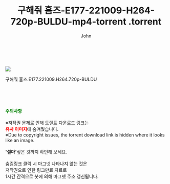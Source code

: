﻿---
layout: post
title:  "                   구해줘 홈즈-E177-221009-H264-720p-BULDU-mp4-torrent                .torrent"
author: John
categories: [ TV ]
tags: [  ]
image: https://torrentrj57.com/uploadfile/full/3f531aa40694652d14483b3be6b5fe2ab57637d6.jpg 
description: "                   구해줘 홈즈-E177-221009-H264-720p-BULDU-mp4-torrent                 torrent 정보 공유"
toc: true
toc_sticky: true
---

<br>
<p><img src="https://torrentrj57.com/uploadfile/full/3f531aa40694652d14483b3be6b5fe2ab57637d6.jpg"/></p>
 구해줘 홈즈.E177.221009.H264.720p-BULDU  
    
<br><br><br>
<p data-ke-size="size16"><b><span style="color: green;">주의사항</span></b><br /><br />※저작권 문제로 인해 토렌트 다운로드 링크는<br /><b><span style="color: red;">유사 이미지</span></b>에 숨겨뒀습니다.<br />※Due to copyright issues, the torrent download link is hidden where it looks like an image.<br /><br /><b>'설마'</b>싶은 것까지 확인해 보세요.<br /><br />숨김링크 클릭 시 마그넷 나타나지 않는 것은<br />저작권으로 인한 링크만료 자료로<br />1시간 간격으로 봇에 의해 마그넷 주소 갱신됩니다.</p>
